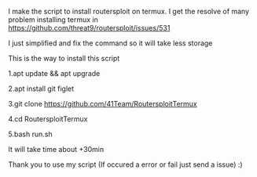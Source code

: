 I make the script to install routersploit on termux.
I get the resolve of many problem installing termux in 
https://github.com/threat9/routersploit/issues/531

I just simplified and fix the command so it will take less storage 

This is the way to install this script

1.apt update && apt upgrade

2.apt install git figlet

3.git clone https://github.com/41Team/RoutersploitTermux

4.cd RoutersploitTermux

5.bash run.sh

It will take time about +30min 

Thank you to use my script (If occured a error or fail just send a issue) :)


